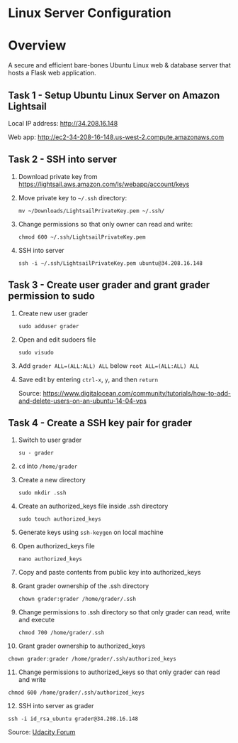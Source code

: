 # Linux Server Configuration

# Overview
A secure and efficient bare-bones Ubuntu Linux web & database server that hosts a Flask web application.

## Task 1 - Setup Ubuntu Linux Server on Amazon Lightsail

Local IP address: http://34.208.16.148

Web app: http://ec2-34-208-16-148.us-west-2.compute.amazonaws.com

## Task 2 - SSH into server

1. Download private key from
https://lightsail.aws.amazon.com/ls/webapp/account/keys

2. Move private key to ```~/.ssh``` directory:

   ```mv ~/Downloads/LightsailPrivateKey.pem ~/.ssh/```

3. Change permissions so that only owner can read and write:

   ```chmod 600 ~/.ssh/LightsailPrivateKey.pem```

4. SSH into server

   ```ssh -i ~/.ssh/LightsailPrivateKey.pem ubuntu@34.208.16.148```

## Task 3 - Create user grader and grant grader permission to sudo

1. Create new user grader

   ``` sudo adduser grader ```

2. Open and edit sudoers file

   ``` sudo visudo ```

3. Add ``` grader ALL=(ALL:ALL) ALL ``` below ``` root ALL=(ALL:ALL) ALL ```

4. Save edit by entering ``` ctrl-x ```, ``` y ```, and then ``` return ```

   Source: https://www.digitalocean.com/community/tutorials/how-to-add-and-delete-users-on-an-ubuntu-14-04-vps

## Task 4 - Create a SSH key pair for grader

1. Switch to user grader

   ``` su - grader ```

2. ``` cd ``` into ``` /home/grader ```

3. Create a new directory

   ``` sudo mkdir .ssh ```

4. Create an authorized_keys file inside .ssh directory

   ``` sudo touch authorized_keys ```

5.  Generate keys using ``` ssh-keygen ``` on local machine

6. Open authorized_keys file

   ``` nano authorized_keys ```

7. Copy and paste contents from public key into authorized_keys

8. Grant grader ownership of the .ssh directory

   ``` chown grader:grader /home/grader/.ssh ```

9. Change permissions to .ssh directory so that only grader can read, write and
execute

   ``` chmod 700 /home/grader/.ssh ```

10. Grant grader ownership to authorized_keys

   ``` chown grader:grader /home/grader/.ssh/authorized_keys ```

11. Change permissions to authorized_keys so that only grader can read and write

   ``` chmod 600 /home/grader/.ssh/authorized_keys ```

12. SSH into server as grader

   ``` ssh -i id_rsa_ubuntu grader@34.208.16.148 ```  

   Source: [Udacity Forum](https://discussions.udacity.com/t/permission-denied-publickey-after-adding-grader-user-and-changing-ssh-port/207087/7)
